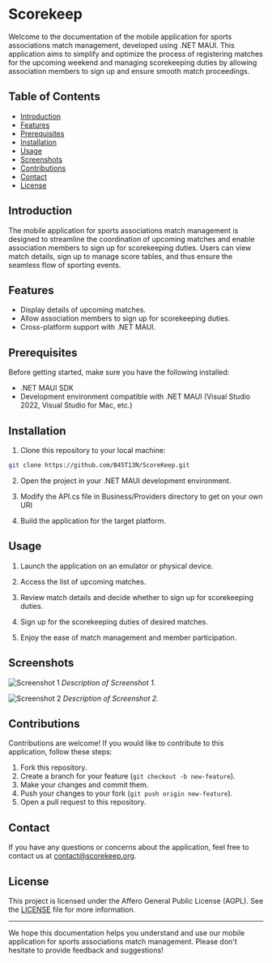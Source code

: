 # Scorekeep

Welcome to the documentation of the mobile application for sports associations match management, developed using .NET MAUI. This application aims to simplify and optimize the process of registering matches for the upcoming weekend and managing scorekeeping duties by allowing association members to sign up and ensure smooth match proceedings.

## Table of Contents

- [Introduction](#introduction)
- [Features](#features)
- [Prerequisites](#prerequisites)
- [Installation](#installation)
- [Usage](#usage)
- [Screenshots](#screenshots)
- [Contributions](#contributions)
- [Contact](#contact)
- [License](#license)

## Introduction

The mobile application for sports associations match management is designed to streamline the coordination of upcoming matches and enable association members to sign up for scorekeeping duties. Users can view match details, sign up to manage score tables, and thus ensure the seamless flow of sporting events.

## Features

- Display details of upcoming matches.
- Allow association members to sign up for scorekeeping duties.
- Cross-platform support with .NET MAUI.

## Prerequisites

Before getting started, make sure you have the following installed:

- .NET MAUI SDK
- Development environment compatible with .NET MAUI (Visual Studio 2022, Visual Studio for Mac, etc.)

## Installation

1. Clone this repository to your local machine:

```bash
git clone https://github.com/B45T13N/ScoreKeep.git
```

2. Open the project in your .NET MAUI development environment.
   
3. Modify the API.cs file in Business/Providers directory to get on your own URI

4. Build the application for the target platform.

## Usage

1. Launch the application on an emulator or physical device.

2. Access the list of upcoming matches.

3. Review match details and decide whether to sign up for scorekeeping duties.

4. Sign up for the scorekeeping duties of desired matches.

5. Enjoy the ease of match management and member participation.

## Screenshots

![Screenshot 1](/screenshots/screenshot1.png)
*Description of Screenshot 1.*

![Screenshot 2](/screenshots/screenshot2.png)
*Description of Screenshot 2.*

## Contributions

Contributions are welcome! If you would like to contribute to this application, follow these steps:

1. Fork this repository.
2. Create a branch for your feature (`git checkout -b new-feature`).
3. Make your changes and commit them.
4. Push your changes to your fork (`git push origin new-feature`).
5. Open a pull request to this repository.

## Contact

If you have any questions or concerns about the application, feel free to contact us at [contact@scorekeep.org](mailto:contact@scorekeep.org).

## License

This project is licensed under the Affero General Public License (AGPL). See the [LICENSE](/LICENSE) file for more information.

---

We hope this documentation helps you understand and use our mobile application for sports associations match management. Please don't hesitate to provide feedback and suggestions!
